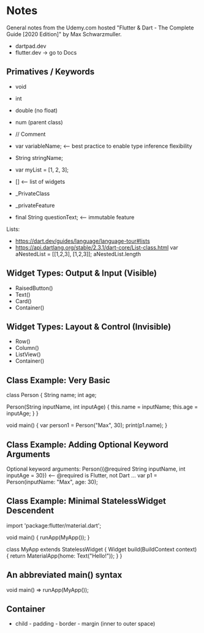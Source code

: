 # Notes

General notes from the Udemy.com hosted "Flutter & Dart - The Complete Guide [2020 Edition]" by Max Schwarzmuller.
- dartpad.dev
- flutter.dev -> go to Docs

## Primatives / Keywords
- void
- int
- double  (no float)
- num (parent class)

- // Comment
- var variableName;		<-- best practice to enable type inference flexibility
- String stringName;
- var myList = [1, 2, 3];
- <Widget>[] <-- list of widgets
- _PrivateClass
- _privateFeature
- final String questionText;  <-- immutable feature

Lists:
- https://dart.dev/guides/language/language-tour#lists
- https://api.dartlang.org/stable/2.3.1/dart-core/List-class.html
var aNestedList = [[1,2,3], [1,2,3]]; 
aNestedList.length

## Widget Types: Output & Input (Visible)
- RaisedButton()
- Text()
- Card()
- Container()

## Widget Types: Layout & Control (Invisible)
- Row()
- Column()
- ListView()
- Container()

## Class Example: Very Basic
class Person {
  String name;
  int age;

  Person(String inputName, int inputAge) {
    this.name = inputName;
    this.age = inputAge;
  }
}

void main() {
  var person1 = Person("Max", 30);
  print(p1.name);
}

## Class Example: Adding Optional Keyword Arguments
Optional keyword arguments:
Person({@required String inputName, int inputAge = 30})  <-- @required is Flutter, not Dart
...
var p1 = Person(inputName: "Max", age: 30);

## Class Example: Minimal StatelessWidget Descendent
import 'package:flutter/material.dart';

void main() {
  runApp(MyApp());
}

class MyApp extends StatelessWidget {
  Widget build(BuildContext context) {
    return MaterialApp(home: Text("Hello!"));
  }
}

## An abbreviated main() syntax
void main() => runApp(MyApp());

## Container
- child - padding - border - margin (inner to outer space)


